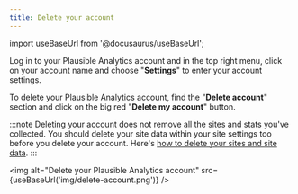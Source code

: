 ```yaml
---
title: Delete your account
---
```


import useBaseUrl from '@docusaurus/useBaseUrl';

Log in to your Plausible Analytics account and in the top right menu, click on your account name and choose "**Settings**" to enter your account settings.

To delete your Plausible Analytics account, find the "**Delete account**" section and click on the big red "**Delete my account**" button.

:::note
Deleting your account does not remove all the sites and stats you've collected. You should delete your site data within your site settings too before you delete your account. Here's [how to delete your sites and site data](delete-site-data.md).
:::

<img alt="Delete your Plausible Analytics account" src={useBaseUrl('img/delete-account.png')} />
